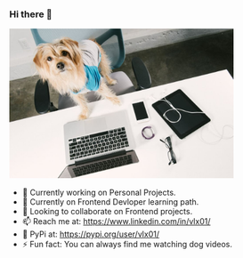 
### Hi there 👋
<img src = 'https://github.com/vlx01/vlx01/blob/master/Tech-Geek-Dad.jpg' width="80%" height="60%">



- 🔭 Currently working on Personal Projects.
- 🌱 Currently on Frontend Devloper learning path.
- 👯 Looking to collaborate on Frontend projects.
- 📫 Reach me at: https://www.linkedin.com/in/vlx01/
- 🐍 PyPi at: https://pypi.org/user/vlx01/
- ⚡ Fun fact: You can always find me watching dog videos.
